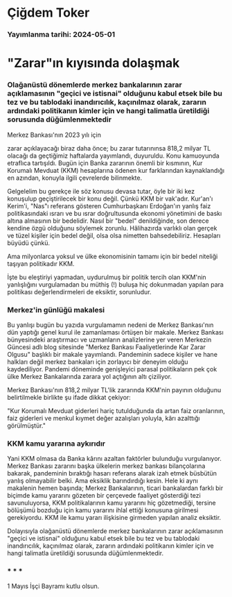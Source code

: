 # Çiğdem Toker

### Yayımlanma tarihi: 2024-05-01

# "Zarar"ın kıyısında dolaşmak


### Olağanüstü dönemlerde merkez bankalarının zarar açıklamasının "geçici ve istisnai" olduğunu kabul etsek bile bu tez ve bu tablodaki inandırıcılık, kaçınılmaz olarak, zararın ardındaki politikanın kimler için ve hangi talimatla üretildiği sorusunda düğümlenmektedir



Merkez Bankası'nın 2023 yılı için

zarar açıklayacağı biraz daha önce; bu zarar tutarınınsa 818,2 milyar TL olacağı da geçtiğimiz haftalarda yayımlandı, duyuruldu. Konu kamuoyunda etraflıca tartışıldı. Bugün için Banka zararının önemli bir kısmının, Kur Korumalı Mevduat (KKM) hesaplarına ödenen kur farklarından kaynaklandığı en azından, konuyla ilgili çevrelerde bilinmekte.

Gelgelelim bu gerekçe ile söz konusu devasa tutar, öyle bir iki kez konuşulup geçiştirilecek bir konu değil. Çünkü KKM bir vak'adır. Kur'an'ı Kerim'i, "Nas"ı referans gösteren Cumhurbaşkanı Erdoğan'ın yanlış faiz politikasındaki ısrarı ve bu ısrar doğrultusunda ekonomi yönetimini de baskı altına almasının bir bedelidir. Nasıl bir "bedel" denildiğinde, son derece kendine özgü olduğunu söylemek zorunlu. Hâlihazırda varlıklı olan gerçek ve tüzel kişiler için bedel değil, olsa olsa nimetten bahsedebiliriz. Hesapları büyüdü çünkü.

Ama milyonlarca yoksul ve ülke ekonomisinin tamamı için bir bedel niteliği taşıyan politikadır KKM.

İşte bu eleştiriyi yapmadan, uydurulmuş bir politik tercih olan KKM'nin yanlışlığını vurgulamadan bu müthiş (!) buluşa hiç dokunmadan yapılan para politikası değerlendirmeleri de eksiktir, sorunludur.


### Merkez'in günlüğü makalesi

Bu yanlışı bugün bu yazıda vurgulamamın nedeni de Merkez Bankası'nın dün yaptığı genel kurul ile zamanlaması örtüşen bir makale. Merkez Bankası bünyesindeki araştırmacı ve uzmanların analizlerine yer veren Merkezin Güncesi adlı blog sitesinde "Merkez Bankası Faaliyetlerinde Kar Zarar Olgusu" başlıklı bir makale yayımlandı. Pandeminin sadece kişiler ve hane halkları değil merkez bankaları için zorlayıcı bir deneyim olduğu kaydediliyor. Pandemi döneminde genişleyici parasal politikaların pek çok ülke Merkez Bankalarında zarara yol açtığının altı çiziliyor.

Merkez Bankası'nın 818,2 milyar TL'lik zararında KKM'nin payının olduğunu belirtilmekle birlikte şu ifade dikkat çekiyor:

"Kur Korumalı Mevduat giderleri hariç tutulduğunda da artan faiz oranlarının, faiz giderleri ve menkul kıymet değer azalışları yoluyla, kârı azalttığı görülmüştür."


### KKM kamu yararına aykırıdır

Yani KKM olmasa da Banka kârını azaltan faktörler bulunduğu vurgulanıyor. Merkez Bankası zararını başka ülkelerin merkez bankası bilançolarına bakarak, pandeminin bıraktığı hasarı referans alarak izah etmek büsbütün yanlış olmayabilir belki. Ama eksiklik barındırdığı kesin. Hele ki aynı makalenin hemen başında; Merkez Bankalarının, ticari bankalardan farklı bir biçimde kamu yararını gözeten bir çerçevede faaliyet gösterdiği tezi savunuluyorsa, KKM politikalarının kamu yararını hiç gözetmediği, tersine bölüşümü bozduğu için kamu yararını ihlal ettiği konusuna girilmesi gerekiyordu. KKM ile kamu yararı ilişkisine girmeden yapılan analiz eksiktir.

Dolayısıyla olağanüstü dönemlerde merkez bankalarının zarar açıklamasının "geçici ve istisnai" olduğunu kabul etsek bile bu tez ve bu tablodaki inandırıcılık, kaçınılmaz olarak, zararın ardındaki politikanın kimler için ve hangi talimatla üretildiği sorusunda düğümlenmektedir.


### * * *

1 Mayıs İşçi Bayramı kutlu olsun.

